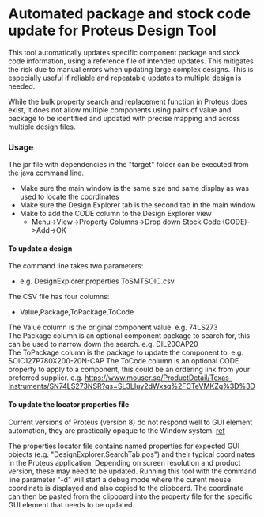 # Automated package and stock code update for Proteus Design Tool

This tool automatically updates specific component package and stock code information, using a reference file of intended updates. This mitigates the risk due to manual errors when updating large complex designs. This is especially useful if reliable and repeatable updates to multiple design is needed.

While the bulk property search and replacement function in Proteus does exist, it does not allow multiple components using pairs of value and package to be identified and updated with precise mapping and across multiple design files.

### Usage

The jar file with dependencies in the "target" folder can be executed from the java command line.

* Make sure the main window is the same size and same display as was used to locate the coordinates 
* Make sure the Design Explorer tab is the second tab in the main window
* Make to add the CODE column to the Design Explorer view
    * Menu->View->Property Columns->Drop down Stock Code (CODE)->Add->OK


#### To update a design

The command line takes two parameters: <Properties file for GUI element locators> <CSV file detailing search and replacement values>  

* e.g. DesignExplorer.properties ToSMTSOIC.csv

The CSV file has four columns:

* Value,Package,ToPackage,ToCode

The Value column is the original component value. e.g. 74LS273<br>
The Package column is an optional component package to search for, this can be used to narrow down the search. e.g. DIL20CAP20<br>
The ToPackage column is the package to update the component to. e.g. SOIC127P780X200-20N-CAP
The ToCode column is an optional CODE property to apply to a component, this could be an ordering link from your preferred supplier. e.g. https://www.mouser.sg/ProductDetail/Texas-Instruments/SN74LS273NSR?qs=SL3LIuy2dWxsq%2FCTeVMKZg%3D%3D

#### To update the locator properties file

Current versions of Proteus (version 8) do not respond well to GUI element automation, they are practically opaque to the Window system. [ref](https://support.labcenter.com/forums/viewtopic.php?t=8409)

The properties locator file contains named properties for expected GUI objects (e.g. "DesignExplorer.SearchTab.pos") and their typical coordinates in the Proteus application.
Depending on screen resolution and product version, these may need to be updated.
Running this tool with the command line parameter "-d" will start a debug mode where the curent mouse coordinate is displayed and also copied to the clipboard. The coordinate can then be pasted from the clipboard into the property file for the specific GUI element that needs to be updated.
